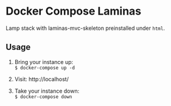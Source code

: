 Docker Compose Laminas
====
Lamp stack with laminas-mvc-skeleton preinstalled under `html`.

Usage
-----
1. Bring your instance up: \
```$ docker-compose up -d```

1. Visit: http://localhost/

1. Take your instance down: \
```$ docker-compose down```